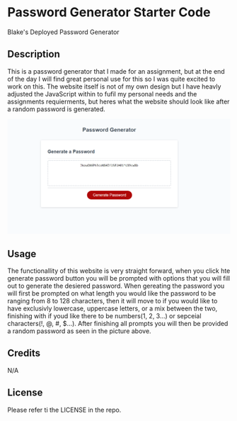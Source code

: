 # Password Generator Starter Code

Blake's Deployed Password Generator

## Description

This is a password generator that I made for an assignment, but at the end of the day I will find great personal  use for this so I was quite excited to work on this. The website itself is not of my own design but I have heavly adjusted the JavaScript within to fufil my personal needs and the assignments requierments, but heres what the website should look like after a random password is generated. 

![website-post-password-generation](./Develop/asset/website-preview.png)

## Usage

The functionallity of this website is very straight forward, when you click hte generate password button you will be prompted with options that you will fill out to generate the desiered password. When gereating the password you will first be prompted on what length you would like the password to be ranging from 8 to 128 characters, then it will move to if you would like to have exclusivly lowercase, uppercase letters, or a mix between the two, finishing with if youd like there to be numbers(1, 2, 3...) or sepceial characters(!, @, #, $...). After finishing all prompts you will then be provided a random password as seen in the picture above.

## Credits

N/A

## License

Please refer ti the LICENSE in the repo.